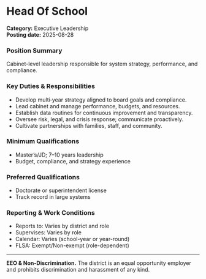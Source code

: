 # Head Of School

**Category:** Executive Leadership  
**Posting date:** 2025-08-28

### Position Summary

Cabinet-level leadership responsible for system strategy, performance, and compliance.

### Key Duties & Responsibilities
- Develop multi‑year strategy aligned to board goals and compliance.
- Lead cabinet and manage performance, budgets, and resources.
- Establish data routines for continuous improvement and transparency.
- Oversee risk, legal, and crisis response; communicate proactively.
- Cultivate partnerships with families, staff, and community.

### Minimum Qualifications
- Master’s/JD; 7–10 years leadership
- Budget, compliance, and strategy experience

### Preferred Qualifications
- Doctorate or superintendent license
- Track record in large systems

### Reporting & Work Conditions
- Reports to: Varies by district and role
- Supervises: Varies by role
- Calendar: Varies (school-year or year-round)
- FLSA: Exempt/Non-exempt (role-dependent)

---
**EEO & Non-Discrimination.** The district is an equal opportunity employer and prohibits discrimination and harassment of any kind.

